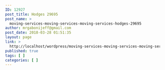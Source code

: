 ```yaml
---
ID: 12927
post_title: Hodges 29695
post_name: >
  moving-services-moving-services-moving-services-hodges-29695
author: mrgabonijeff@gmail.com
post_date: 2018-03-28 01:51:35
layout: page
link: >
  http://localhost/wordpress/moving-services-moving-services-moving-services-hodges-29695/
published: true
tags: [ ]
categories: [ ]
---
```

